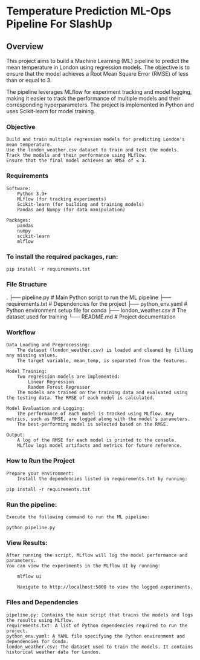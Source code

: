 # Temperature Prediction ML-Ops Pipeline For SlashUp
## Overview

This project aims to build a Machine Learning (ML) pipeline to predict the mean temperature in London using regression models. The objective is to ensure that the model achieves a Root Mean Square Error (RMSE) of less than or equal to 3.

The pipeline leverages MLflow for experiment tracking and model logging, making it easier to track the performance of multiple models and their corresponding hyperparameters. The project is implemented in Python and uses Scikit-learn for model training.
### Objective

    Build and train multiple regression models for predicting London's mean temperature.
    Use the london_weather.csv dataset to train and test the models.
    Track the models and their performance using MLflow.
    Ensure that the final model achieves an RMSE of ≤ 3.

### Requirements

    Software:
        Python 3.9+
        MLflow (for tracking experiments)
        Scikit-learn (for building and training models)
        Pandas and Numpy (for data manipulation)

    Packages:
        pandas
        numpy
        scikit-learn
        mlflow
### To install the required packages, run:

```pip install -r requirements.txt```

### File Structure

.
├── pipeline.py                  # Main Python script to run the ML pipeline
├── requirements.txt             # Dependencies for the project
├── python_env.yaml              # Python environment setup file for conda
├── london_weather.csv           # The dataset used for training
└── README.md                    # Project documentation

### Workflow

    Data Loading and Preprocessing:
        The dataset (london_weather.csv) is loaded and cleaned by filling any missing values.
        The target variable, mean_temp, is separated from the features.

    Model Training:
        Two regression models are implemented:
            Linear Regression
            Random Forest Regressor
        The models are trained on the training data and evaluated using the testing data. The RMSE of each model is calculated.

    Model Evaluation and Logging:
        The performance of each model is tracked using MLflow. Key metrics, such as RMSE, are logged along with the model's parameters.
        The best-performing model is selected based on the RMSE.

    Output:
        A log of the RMSE for each model is printed to the console.
        MLflow logs model artifacts and metrics for future reference.

### How to Run the Project

    Prepare your environment:
        Install the dependencies listed in requirements.txt by running:

    pip install -r requirements.txt

### Run the pipeline:

    Execute the following command to run the ML pipeline:

    python pipeline.py

### View Results:

    After running the script, MLflow will log the model performance and parameters.
    You can view the experiments in the MLflow UI by running:

        mlflow ui

        Navigate to http://localhost:5000 to view the logged experiments.

### Files and Dependencies

    pipeline.py: Contains the main script that trains the models and logs the results using MLflow.
    requirements.txt: A list of Python dependencies required to run the project.
    python_env.yaml: A YAML file specifying the Python environment and dependencies for Conda.
    london_weather.csv: The dataset used to train the models. It contains historical weather data for London.

